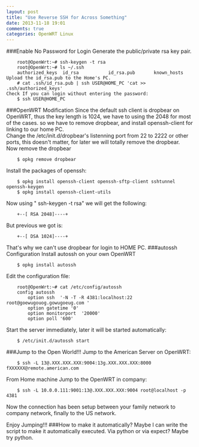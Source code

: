 ```yaml
---
layout: post
title: "Use Reverse SSH for Across Something"
date: 2013-11-18 19:01
comments: true
categories: OpenWRT Linux
---
```

###Enable No Password for Login 
Generate the public/private rsa key pair. 

```
	root@OpenWrt:~# ssh-keygen -t rsa
	root@OpenWrt:~# ls ~/.ssh
	authorized_keys  id_rsa           id_rsa.pub       known_hosts
Upload the id_rsa.pub to the Home's PC.
	# cat .ssh/id_rsa.pub | ssh USER@HOME_PC 'cat >> .ssh/authorized_keys'
Check If you can login without entering the password:
	$ ssh USER@HOME_PC

```
###OpenWRT Modification
Since the default ssh client is dropbear on OpenWRT, thus the key length is 1024, we have to using the 2048 for most of the cases. so we have to remove dropbear, and install openssh-client for linking to our home PC.    
Change the /etc/init.d/dropbear's listenning port from 22 to 2222 or other ports, this doesn't matter, for later we will totally remove the dropbear.     
Now remove the dropbear

```
	$ opkg remove dropbear

```
Install the packages of openssh:

```
	$ opkg install openssh-client openssh-sftp-client sshtunnel openssh-keygen
	$ opkg install openssh-client-utils

```
Now using " ssh-keygen -t rsa"  we will  get the following:

```
	+--[ RSA 2048]----+

```
But previous we got is:

```
	+--[ DSA 1024]----+

```
That's why we can't use dropbear for login to HOME PC. 
###autossh Configuration
Install autossh on your own OpenWRT

```
	$ opkg install autossh

```
Edit the configuration file:

```
	root@OpenWrt:~# cat /etc/config/autossh 
	config autossh
		option ssh	'-N -T -R 4381:localhost:22 root@goewugouog.gowugoeug.com '
		option gatetime	'0'
		option monitorport	'20000'
		option poll	'600'

```
Start the server immediately, later it will be started automatically:

```
	$ /etc/init.d/autossh start

```
###Jump to the Open World!!!
Jump to the American Server on OpenWRT:

```
	$ ssh -L 13@.XXX.XXX.XXX:9004:13g.XXX.XXX.XXX:8000 fXXXXXX@remote.american.com

```
From Home machine Jump to the OpenWRT in company:

```
	$ ssh -L 10.0.0.111:9001:13@.XXX.XXX.XXX:9004 root@localhost -p 4381

```
Now the connection has been setup between your family network to company network, finally to the US network. 

Enjoy Jumping!!!
###How to make it automatically?
Maybe I can write the script to make it automatically executed.   Via python or via expect? Maybe try python. 
